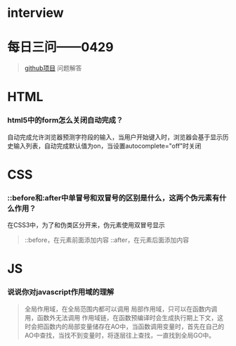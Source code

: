 # interview
# 每日三问——0429
> [github项目](https://github.com/haizlin/fe-interview?utm_source=ZHShareTargetIDMore&utm_medium=social&utm_oi=750848792785354752) 问题解答
# HTML
### html5中的form怎么关闭自动完成？
自动完成允许浏览器预测字符段的输入，当用户开始键入时，浏览器会基于显示历史输入列表，自动完成默认值为on，当设置autocomplete="off"时关闭
# CSS
### ::before和:after中单冒号和双冒号的区别是什么，这两个伪元素有什么作用？
在CSS3中，为了和伪类区分开来，伪元素使用双冒号显示
> ::before，在元素前面添加内容
> ::after，在元素后面添加内容
# JS
### 说说你对javascript作用域的理解
> 全局作用域，在全局范围内都可以调用
> 局部作用域，只可以在函数内调用，函数外无法调用
> 作用域链，在函数预编译时会生成执行期上下文，这时会把函数内的局部变量储存在AO中，当函数调用变量时，首先在自己的AO中查找，当找不到变量时，将逐层往上查找，一直找到全局GO中。
